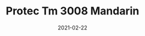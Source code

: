 ---
tags: 
  - "To Market"
  - "Rubber Flooring"
  - "Protec"
title: "Protec Tm 3008 Mandarin"
designer: "To Market"
image_primary: "img/TM3008%20Mandarin.jpg"
href: "https://www.tomkt.com/protec-swatches"
description: "STRAIGHT%20EDGE%20TILE%3A%2038%22%20x%2038%22"
category: "rubber-flooring-protec"
subtitle: ""
manufacturer: "ToMarket"
slug: "/manufacturers/tomarket/rubber-flooring-protec/to-market-protec-tm-3008-mandarin"
date: "2021-02-22"
---